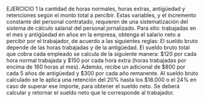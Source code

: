 EJERCICIO 1
la cantidad de horas normales, horas extras, antigüedad y retenciones según el monto total a
percibir. Estas variables, y el incremento constante del personal contratado, requieren de una
sistematización del sistema de cálculo salarial del personal jornalizado.
Para ello:
trabajadas en el mes y antigüedad en años en la empresa, obtenga el salario neto a percibir
por el trabajador, de acuerdo a las siguientes reglas:
El sueldo bruto depende de las horas trabajadas y de la antigüedad.
El sueldo bruto total que cobra cada empleado se calcula de la siguiente manera: $120 por
cada hora normal trabajada y $150 por cada hora extra (horas trabajadas por encima de 160
horas al mes).
Además, recibe un adicional de $800 por cada 5 años de antigüedad y $300 por cada año
remanente.
Al sueldo bruto calculado se le aplica una retención del 20% hasta los $18.000 o el 24% en
caso de superar ese importe, para obtener el sueldo neto.
Se deberá calcular y retornar el sueldo neto que le corresponde al trabajador.